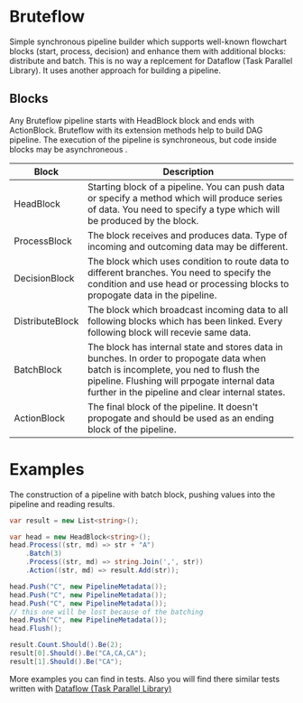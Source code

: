 # Bruteflow

Simple synchronous pipeline builder which supports well-known flowchart blocks (start, process, decision) and enhance them with additional blocks: distribute and batch. This is no way a replcement for Dataflow (Task Parallel Library). It uses another approach for building a pipeline.

## Blocks

Any Bruteflow pipeline starts with HeadBlock block and ends with ActionBlock. Bruteflow with its extension methods help to build DAG pipeline. The execution of the pipeline is synchroneous, but code inside blocks may be asynchroneous .

| Block | Description |
| ------ | ------ |
| HeadBlock | Starting block of a pipeline. You can push data or specify a method which will produce series of data. You need to specify a type which will be produced by the block. |
| ProcessBlock | The block receives and produces data. Type of incoming and outcoming data may be different. |
| DecisionBlock | The block which uses condition to route data to different branches. You need to specify the condition and use head or processing blocks to propogate data in the pipeline. |
| DistributeBlock | The block which broadcast incoming data to all following blocks which has been linked. Every following block will recevie same data. |
| BatchBlock | The block has internal state and stores data in bunches. In order to propogate data when batch is incomplete, you ned to flush the pipeline. Flushing will prpogate internal data further in the pipeline and clear internal states. |
| ActionBlock | The final block of the pipeline. It doesn't propogate and should be used as an ending block of the pipeline. |

# Examples

The construction of a pipeline with batch block, pushing values into the pipeline and reading results.

```c#
var result = new List<string>();

var head = new HeadBlock<string>();
head.Process((str, md) => str + "A")
    .Batch(3)
    .Process((str, md) => string.Join(',', str))
    .Action((str, md) => result.Add(str));

head.Push("C", new PipelineMetadata());
head.Push("C", new PipelineMetadata());
head.Push("C", new PipelineMetadata());
// this one will be lost because of the batching
head.Push("C", new PipelineMetadata());
head.Flush();

result.Count.Should().Be(2);
result[0].Should().Be("CA,CA,CA");
result[1].Should().Be("CA");
```

More examples you can find in tests. Also you will find there similar tests written with [Dataflow (Task Parallel Library)](https://docs.microsoft.com/en-us/dotnet/standard/parallel-programming/dataflow-task-parallel-library)
